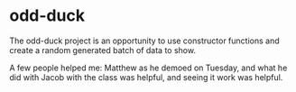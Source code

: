 # odd-duck

The odd-duck project is an opportunity to use constructor functions and create a random generated batch of data to show.

A few people helped me: Matthew as he demoed on Tuesday, and what he did with Jacob with the class was helpful, and seeing it work was helpful.
